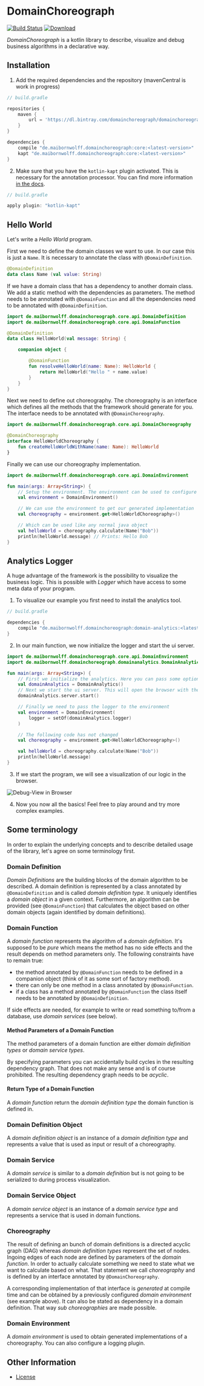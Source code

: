 # DomainChoreograph

[![Build Status](https://travis-ci.org/MaibornWolff/domainchoreograph.svg?branch=master)](https://travis-ci.org/MaibornWolff/domainchoreograph)
[ ![Download](https://api.bintray.com/packages/domainchoreograph/domainchoreograph/core/images/download.svg) ](https://bintray.com/domainchoreograph/domainchoreograph/core/_latestVersion)

*DomainChoreograph* is a kotlin library to describe, visualize and debug business algorithms in a declarative way. 

## Installation

1. Add the required dependencies and the repository (mavenCentral is work in progress)
```groovy
// build.gradle

repositories {
    maven {
        url = 'https://dl.bintray.com/domainchoreograph/domainchoreograph'
    }
}

dependencies {
    compile "de.maibornwolff.domainchoreograph:core:<latest-version>"
    kapt "de.maibornwolff.domainchoreograph:core:<latest-version>"
}
```

2. Make sure that you have the `kotlin-kapt` plugin activated.
This is necessary for the annotation processor. You can find more information 
[in the docs](https://kotlinlang.org/docs/reference/kapt.html).
```groovy
// build.gradle

apply plugin: "kotlin-kapt"

```


## Hello World
Let's write a *Hello World* program.

First we need to define the domain classes we want to use. In our case
this is just a `Name`. It is necessary to annotate the class with 
`@DomainDefinition`.

```kotlin
@DomainDefinition
data class Name (val value: String)
```

If we have a domain class that has a dependency to another domain class.
We add a static method with the dependencies as parameters. The method
needs to be annotated with `@DomainFunction` and all the dependencies
need to be annotated with `@DomainDefinition`.

```kotlin
import de.maibornwolff.domainchoreograph.core.api.DomainDefinition
import de.maibornwolff.domainchoreograph.core.api.DomainFunction

@DomainDefinition
data class HelloWorld(val message: String) {

    companion object {

        @DomainFunction
        fun resolveHelloWorld(name: Name): HelloWorld {
            return HelloWorld("Hello " + name.value)
        }
    }
}
```

Next we need to define out choreography. The choreography is an
interface which defines all the methods that the framework should generate
for you. The interface needs to be annotated with `@DomainChoreography`.

```kotlin
import de.maibornwolff.domainchoreograph.core.api.DomainChoreography

@DomainChoreography
interface HelloWorldChoreography {
    fun createHelloWorldWithName(name: Name): HelloWorld
}
```

Finally we can use our choreography implementation.

```kotlin
import de.maibornwolff.domainchoreograph.core.api.DomainEnvironment

fun main(args: Array<String>) {
    // Setup the environment. The environment can be used to configure the framework.
    val environment = DomainEnvironment()

    // We can use the environment to get our generated implementation
    val choreography = environment.get<HelloWorldChoreography>()

    // Which can be used like any normal java object
    val helloWorld = choreography.calculate(Name("Bob"))
    println(helloWorld.message) // Prints: Hello Bob
}
```

## Analytics Logger

A huge advantage of the framework is the possibility to visualize
the business logic. This is possible with *Logger* which have access
to some meta data of your program.

1. To visualize our example you first need to install the analytics tool.
```groovy
// build.gradle

dependencies {
    compile "de.maibornwolff.domainchoreograph:domain-analytics:<latest-version>"
}
```

2. In our main function, we now initialize the logger and start the ui server.


```kotlin
import de.maibornwolff.domainchoreograph.core.api.DomainEnvironment
import de.maibornwolff.domainchoreograph.domainanalytics.DomainAnalytics

fun main(args: Array<String>) {
    // First we initialize the analytics. Here you can pass some options, for example the ui port.
    val domainAnalytics = DomainAnalytics()
    // Next we start the ui server. This will open the browser with the user interface.
    domainAnalytics.server.start()

    // Finally we need to pass the logger to the environment
    val environment = DomainEnvironment(
        logger = setOf(domainAnalytics.logger)
    )

    // The following code has not changed
    val choreography = environment.get<HelloWorldChoreography>()

    val helloWorld = choreography.calculate(Name("Bob"))
    println(helloWorld.message)
}
```

3. If we start the program, we will see a visualization of our logic in the browser.

![Debug-View in Browser](media/hello-world-browseroutput-1.png)

4. Now you now all the basics! Feel free to play around and try more complex examples.

## Some terminology

In order to explain the underlying concepts and to describe detailed usage of the library, let's agree on some terminology first.

### Domain Definition

*Domain Definitions* are the building blocks of the domain algorithm to be described. A domain definition is represented by a class annotated by `@DomainDefinition` and is called *domain definition type*.
It uniquely identifies a *domain object* in a given context. Furthermore, an algorithm can be provided (see `@DomainFunction`) that calculates the object based on other domain objects (again identified by domain definitions). 

### Domain Function

A *domain function* represents the algorithm of a *domain definition*. It's supposed to be _pure_ which means the method has no side effects and the result depends on method parameters only. The following constraints have to remain true:
* the method annotated by `@DomainFunction` needs to be defined in a companion object (think of it as some sort of factory method).
* there can only be one method in a class annotated by `@DomainFunction`.
* if a class has a method annotated by `@DomainFunction` the class itself needs to be annotated by `@DomainDefinition`.

If side effects are needed, for example to write or read something to/from a database, use *domain services* (see below).

#### Method Parameters of a Domain Function
The method parameters of a domain function are either *domain definition types* or *domain service types*.

By specifying parameters you can accidentally build cycles in the resulting dependency graph. That does not make any sense and is of course prohibited. The resulting dependency graph needs to be _acyclic_. 

#### Return Type of a Domain Function
A *domain function* return the *domain definition type* the domain function is defined in.

### Domain Definition Object
A *domain definition object* is an instance of a *domain definition type* and represents a value that is used as input or result of a choreography. 

### Domain Service
A *domain service* is similar to a *domain definition* but is not going to be serialized to during process visualization.

### Domain Service Object
A *domain service object* is an instance of a *domain service type* and represents a service that is used in domain functions. 

### Choreography

The result of defining an bunch of domain definitions is a directed acyclic graph (DAG) whereas *domain definition types* represent the set of nodes. Ingoing edges of each node are defined by parameters of the *domain function*. In order to actually calculate something we need to state what we want to calculate based on what. That statement we call *choreography* and is defined by an interface annotated by `@DomainChoreography`.

A corresponding implementation of that interface is _generated_ at compile time and can be obtained by a previously configured *domain environment* (see example above). It can also be stated as dependency in a domain definition. That way *sub choreographies* are made possible.

### Domain Environment

A *domain environment* is used to obtain generated implementations of a choreography. You can also configure a logging plugin.
  
## Other Information
* [License](./LICENSE)
